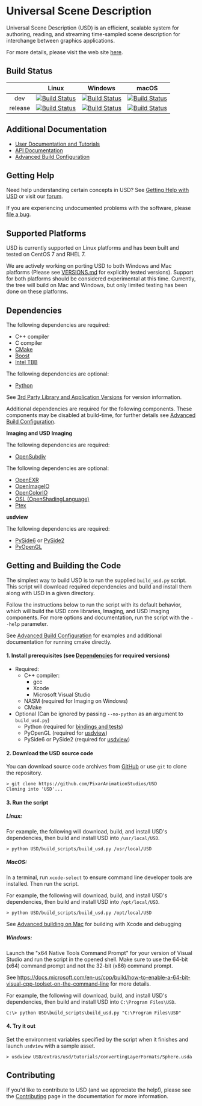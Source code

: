 Universal Scene Description
===========================

Universal Scene Description (USD) is an efficient, scalable system for
authoring, reading, and streaming time-sampled scene description for
interchange between graphics applications.

For more details, please visit the web site [here](http://openusd.org).

Build Status
------------

|         |   Linux   |  Windows  |   macOS   |
|:-------:|:---------:|:---------:|:---------:|
|   dev   | [![Build Status](https://dev.azure.com/PixarAnimationStudios/USD/_apis/build/status/PixarAnimationStudios.USD?branchName=dev&amp;jobName=Linux)](https://dev.azure.com/PixarAnimationStudios/USD/_build/latest?definitionId=2&branchName=dev) | [![Build Status](https://dev.azure.com/PixarAnimationStudios/USD/_apis/build/status/PixarAnimationStudios.USD?branchName=dev&amp;jobName=Windows)](https://dev.azure.com/PixarAnimationStudios/USD/_build/latest?definitionId=2&branchName=dev) | [![Build Status](https://dev.azure.com/PixarAnimationStudios/USD/_apis/build/status/PixarAnimationStudios.USD?branchName=dev&amp;jobName=macOS)](https://dev.azure.com/PixarAnimationStudios/USD/_build/latest?definitionId=2&branchName=dev) |
|  release | [![Build Status](https://dev.azure.com/PixarAnimationStudios/USD/_apis/build/status/PixarAnimationStudios.USD?branchName=release&amp;jobName=Linux)](https://dev.azure.com/PixarAnimationStudios/USD/_build/latest?definitionId=2&branchName=release) | [![Build Status](https://dev.azure.com/PixarAnimationStudios/USD/_apis/build/status/PixarAnimationStudios.USD?branchName=release&amp;jobName=Windows)](https://dev.azure.com/PixarAnimationStudios/USD/_build/latest?definitionId=2&branchName=release) | [![Build Status](https://dev.azure.com/PixarAnimationStudios/USD/_apis/build/status/PixarAnimationStudios.USD?branchName=release&amp;jobName=macOS)](https://dev.azure.com/PixarAnimationStudios/USD/_build/latest?definitionId=2&branchName=release) |

Additional Documentation
------------------------

* [User Documentation and Tutorials](http://openusd.org/docs/index.html)
* [API Documentation](http://openusd.org/docs/api/index.html)
* [Advanced Build Configuration](BUILDING.md)

Getting Help
------------

Need help understanding certain concepts in USD? See
[Getting Help with USD](http://openusd.org/docs/Getting-Help-with-USD.html) or
visit our [forum](https://groups.google.com/forum/#!forum/usd-interest).

If you are experiencing undocumented problems with the software, please 
[file a bug](https://github.com/PixarAnimationStudios/USD/issues/new).

Supported Platforms
-------------------

USD is currently supported on Linux platforms and has been built and tested
on CentOS 7 and RHEL 7.

We are actively working on porting USD to both Windows and Mac platforms (Please 
see [VERSIONS.md](VERSIONS.md) for explicitly tested versions). Support for both
platforms should be considered experimental at this time. Currently, the tree 
will build on Mac and Windows, but only limited testing has been done on these 
platforms.

Dependencies
------------

The following dependencies are required:
 - C++ compiler
 - C compiler
 - [CMake](https://cmake.org/documentation/)
 - [Boost](https://boost.org)
 - [Intel TBB](https://www.threadingbuildingblocks.org/)

The following dependencies are optional:
 - [Python](https://python.org)

See [3rd Party Library and Application Versions](VERSIONS.md) for version information.

Additional dependencies are required for the following components. These 
components may be disabled at build-time, for further details see
[Advanced Build Configuration](BUILDING.md).

**Imaging and USD Imaging**

The following dependencies are required:
 - [OpenSubdiv](https://github.com/PixarAnimationStudios/OpenSubdiv)

The following dependencies are optional:

 - [OpenEXR](http://www.openexr.com)
 - [OpenImageIO](https://sites.google.com/site/openimageio/home)
 - [OpenColorIO](http://opencolorio.org/)
 - [OSL (OpenShadingLanguage)](https://github.com/imageworks/OpenShadingLanguage)
 - [Ptex](http://ptex.us/)                          

**usdview**

The following dependencies are required:

 - [PySide6](http://wiki.qt.io/PySide6) or [PySide2](http://wiki.qt.io/PySide2)
 - [PyOpenGL](https://pypi.python.org/pypi/PyOpenGL/)

Getting and Building the Code
-----------------------------

The simplest way to build USD is to run the supplied ```build_usd.py``` 
script. This script will download required dependencies and build 
and install them along with USD in a given directory. 

Follow the instructions below to run the script with its default behavior, 
which will build the USD core libraries, Imaging, and USD Imaging components.
For more options and documentation, run the script with the ```--help```
parameter.

See [Advanced Build Configuration](BUILDING.md) for examples and
additional documentation for running cmake directly.

#### 1. Install prerequisites (see [Dependencies](#dependencies) for required versions)

- Required:
    - C++ compiler:
        - gcc
        - Xcode
        - Microsoft Visual Studio
    - NASM (required for Imaging on Windows)
    - CMake
- Optional (Can be ignored by passing `--no-python` as an argument to `build_usd.py`)
    - Python (required for [bindings and tests](BUILDING.md#python)) 
    - PyOpenGL (required for [usdview](BUILDING.md#usd-imaging))
    - PySide6 or PySide2 (required for [usdview](BUILDING.md#usd-imaging))

#### 2. Download the USD source code

You can download source code archives from [GitHub](https://www.github.com/PixarAnimationStudios/USD) or use ```git``` to clone the repository.

```
> git clone https://github.com/PixarAnimationStudios/USD
Cloning into 'USD'...
```

#### 3. Run the script

##### Linux:

For example, the following will download, build, and install USD's dependencies,
then build and install USD into ```/usr/local/USD```.

```
> python USD/build_scripts/build_usd.py /usr/local/USD
```

##### MacOS:

In a terminal, run ```xcode-select``` to ensure command line developer tools are 
installed. Then run the script.

For example, the following will download, build, and install USD's dependencies,
then build and install USD into ```/opt/local/USD```.

```
> python USD/build_scripts/build_usd.py /opt/local/USD
```
See [Advanced building on Mac](BUILDING_MAC.md) for building with Xcode and debugging

##### Windows:

Launch the "x64 Native Tools Command Prompt" for your version of Visual Studio
and run the script in the opened shell. Make sure to use the 64-bit (x64) 
command prompt and not the 32-bit (x86) command prompt.

See https://docs.microsoft.com/en-us/cpp/build/how-to-enable-a-64-bit-visual-cpp-toolset-on-the-command-line for more details.

For example, the following will download, build, and install USD's dependencies,
then build and install USD into ```C:\Program Files\USD```.

```
C:\> python USD\build_scripts\build_usd.py "C:\Program Files\USD"
```

#### 4. Try it out

Set the environment variables specified by the script when it finishes and 
launch ```usdview``` with a sample asset.

```
> usdview USD/extras/usd/tutorials/convertingLayerFormats/Sphere.usda
```

Contributing
------------

If you'd like to contribute to USD (and we appreciate the help!), please see
the [Contributing](http://openusd.org/docs/Contributing-to-USD.html) page in the
documentation for more information.
